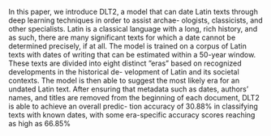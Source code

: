 In this paper, we introduce DLT2, a model that can date
Latin texts through deep learning techniques in order to assist archae-
ologists, classicists, and other specialists. Latin is a classical language
with a long, rich history, and as such, there are many significant texts
for which a date cannot be determined precisely, if at all. The model
is trained on a corpus of Latin texts with dates of writing that can be
estimated within a 50-year window. These texts are divided into eight
distinct ”eras” based on recognized developments in the historical de-
velopment of Latin and its societal contexts. The model is then able to
suggest the most likely era for an undated Latin text. After ensuring that
metadata such as dates, authors’ names, and titles are removed from the
beginning of each document, DLT2 is able to achieve an overall predic-
tion accuracy of 30.88% in classifying texts with known dates, with some
era-specific accuracy scores reaching as high as 66.85%